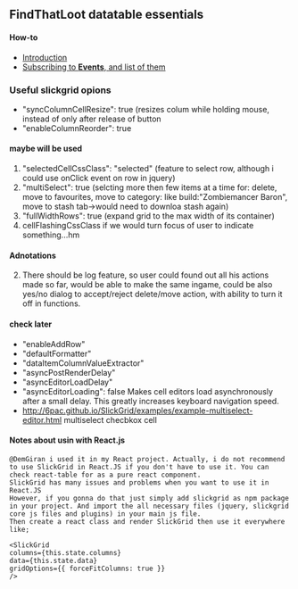 ## FindThatLoot datatable essentials

#### How-to
- [Introduction](https://github.com/6pac/SlickGrid/wiki/Grid-Introduction)
- [Subscribing to **Events**, and list of them](https://github.com/6pac/SlickGrid/wiki/Grid-Events)

### Useful slickgrid opions
- "syncColumnCellResize": true  (resizes colum while holding mouse, instead of only after release of button
- "enableColumnReorder": true

#### maybe will be used
1. "selectedCellCssClass": "selected"  (feature to select row, although i could use onClick event on row in jquery)
1. "multiSelect": true (selcting more then few items at a time for: delete, move to favourites, move to category: like build:"Zombiemancer Baron", move to stash tab->would need to downloa stash again)
1. "fullWidthRows": true (expand grid to the max width of its container)
1. cellFlashingCssClass if we would turn focus of user to indicate something...hm

#### Adnotations
2) There should be log feature, so user could found out all his actions made so far, would be able to make the same ingame, could be also yes/no dialog to accept/reject delete/move action, with ability to turn it off in functions.


#### check later
- "enableAddRow"
- "defaultFormatter"
- "dataItemColumnValueExtractor"
- "asyncPostRenderDelay"
- "asyncEditorLoadDelay"
- "asyncEditorLoading":	false	Makes cell editors load asynchronously after a small delay. This greatly increases keyboard navigation speed.
- http://6pac.github.io/SlickGrid/examples/example-multiselect-editor.html multiselect checbkox cell

#### Notes about usin with React.js

```
@DemGiran i used it in my React project. Actually, i do not recommend to use SlickGrid in React.JS if you don't have to use it. You can check react-table for as a pure react component.
SlickGrid has many issues and problems when you want to use it in React.JS
However, if you gonna do that just simply add slickgrid as npm package in your project. And import the all necessary files (jquery, slickgrid core js files and plugins) in your main js file.
Then create a react class and render SlickGrid then use it everywhere like;

<SlickGrid
columns={this.state.columns}
data={this.state.data}
gridOptions={{ forceFitColumns: true }}
/>
```
